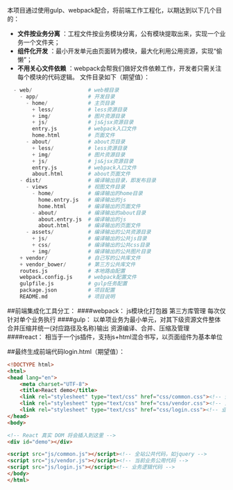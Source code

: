 本项目通过使用gulp、webpack配合，将前端工作工程化，以期达到以下几个目的：
- **文件按业务分离** ：工程文件按业务模块分离，公有模块提取出来，实现一个业务一个文件夹；
- **组件化开发** ：最小开发单元由页面转为模块，最大化利用公用资源，实现“偷懒”；
- **不用关心文件依赖** ：webpack会帮我们做好文件依赖工作，开发者只需关注每个模块的代码逻辑。
文件目录如下（期望值）：
```python
  - web/                  # web根目录
    - app/                # 开发目录
      - home/             # 主页目录
        + less/           # less资源目录
        + img/            # 图片资源目录
        + js/             # js&jsx资源目录
        entry.js          # webpack入口文件
        home.html         # 页面文件
      - about/            # about页目录
        + less/           # less资源目录
        + img/            # 图片资源目录
        + js/             # js&jsx资源目录
        entry.js          # webpack入口文件
        about.html        # about页面文件
    - dist/               # 编译输出目录，即发布目录
      - views             # 视图文件目录
        - home/           # 编译输出的home目录
          home.entry.js   # 编译输出的js
          home.html       # 编译输出的页面文件
        - about/          # 编译输出的about目录
          about.entry.js  # 编译输出的js
          about.html      # 编译输出的页面文件
      - assets/           # 编译输出的公共资源目录
        + js/             # 编译输出的公共js目录
        + css/            # 编译输出的公共css目录
        + img/            # 编译输出的公共图片目录
    + vendor/             # 自己写的公共库文件
    + vendor_bower/       # 第三方公共库文件
    routes.js             # 本地路由配置
    webpack.config.js     # webpack配置文件
    gulpfile.js           # gulp任务配置
    package.json          # 项目配置
    README.md             # 项目说明
```

##前端集成化工具分工：
####webpack：
    js模块化打包器
    第三方库管理
    每次仅针对单个业务执行
####gulp：
    以单项业务为最小单元，对其下级资源文件整体合并压缩并统一(对应路径及名称)输出
    资源编译、合并、压缩及管理
####react：
    相当于一个js插件，支持js+html混合书写，以页面组件为基本单位

##最终生成前端代码login.html（期望值）：

```html
<!DOCTYPE html>
<html>
<head lang="en">
    <meta charset="UTF-8">
    <title>React demo</title>
    <link rel="stylesheet" type="text/css" href="css/common.css"><!-- 全站公共样式，如reset.css -->
    <link rel="stylesheet" type="text/css" href="css/vendor.css"><!-- 当前业务公用样式 -->
    <link rel="stylesheet" type="text/css" href="css/login.css"><!-- 业务逻辑样式 -->
</head>
<body>

<!-- React 真实 DOM 将会插入到这里 -->
<div id="demo"></div>

<script src="js/common.js"></script><!-- 全站公共代码，如jquery -->
<script src="js/vendor.js"></script><!-- 当前业务公用代码 -->
<script src="js/login.js"></script><!-- 业务逻辑代码 -->
</body>
</html>
```
